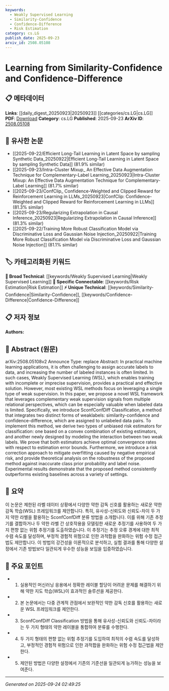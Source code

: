 ```yaml
---
keywords:
  - Weakly Supervised Learning
  - Similarity-Confidence
  - Confidence-Difference
  - Risk Estimation
category: cs.LG
publish_date: 2025-09-23
arxiv_id: 2508.05108
---
```


<!-- KEYWORD_LINKING_METADATA:
{
  "processed_timestamp": "2025-09-24T02:49:25.845793",
  "vocabulary_version": "1.0",
  "selected_keywords": [
    "Weakly Supervised Learning",
    "Similarity-Confidence",
    "Confidence-Difference",
    "Risk Estimation"
  ],
  "rejected_keywords": [],
  "similarity_scores": {
    "Weakly Supervised Learning": 0.78,
    "Similarity-Confidence": 0.72,
    "Confidence-Difference": 0.74,
    "Risk Estimation": 0.77
  },
  "extraction_method": "AI_prompt_based",
  "budget_applied": true,
  "candidates_json": {
    "candidates": [
      {
        "surface": "Weakly Supervised Learning",
        "canonical": "Weakly Supervised Learning",
        "aliases": [
          "WSL"
        ],
        "category": "broad_technical",
        "rationale": "Weakly Supervised Learning is a key concept in the paper, providing a foundation for the proposed framework and linking to broader machine learning discussions.",
        "novelty_score": 0.45,
        "connectivity_score": 0.85,
        "specificity_score": 0.65,
        "link_intent_score": 0.78
      },
      {
        "surface": "Similarity-Confidence",
        "canonical": "Similarity-Confidence",
        "aliases": [],
        "category": "unique_technical",
        "rationale": "This term represents a novel form of weak label introduced in the paper, crucial for understanding the proposed classification method.",
        "novelty_score": 0.75,
        "connectivity_score": 0.6,
        "specificity_score": 0.8,
        "link_intent_score": 0.72
      },
      {
        "surface": "Confidence-Difference",
        "canonical": "Confidence-Difference",
        "aliases": [],
        "category": "unique_technical",
        "rationale": "Confidence-Difference is a unique concept introduced alongside Similarity-Confidence, essential for the new classification approach.",
        "novelty_score": 0.78,
        "connectivity_score": 0.62,
        "specificity_score": 0.82,
        "link_intent_score": 0.74
      },
      {
        "surface": "Risk Estimation",
        "canonical": "Risk Estimation",
        "aliases": [
          "Risk Estimators"
        ],
        "category": "specific_connectable",
        "rationale": "Risk Estimation is central to the methodology, linking to broader discussions on model evaluation and performance.",
        "novelty_score": 0.5,
        "connectivity_score": 0.8,
        "specificity_score": 0.7,
        "link_intent_score": 0.77
      }
    ],
    "ban_list_suggestions": [
      "method",
      "approach",
      "framework"
    ]
  },
  "decisions": [
    {
      "candidate_surface": "Weakly Supervised Learning",
      "resolved_canonical": "Weakly Supervised Learning",
      "decision": "linked",
      "scores": {
        "novelty": 0.45,
        "connectivity": 0.85,
        "specificity": 0.65,
        "link_intent": 0.78
      }
    },
    {
      "candidate_surface": "Similarity-Confidence",
      "resolved_canonical": "Similarity-Confidence",
      "decision": "linked",
      "scores": {
        "novelty": 0.75,
        "connectivity": 0.6,
        "specificity": 0.8,
        "link_intent": 0.72
      }
    },
    {
      "candidate_surface": "Confidence-Difference",
      "resolved_canonical": "Confidence-Difference",
      "decision": "linked",
      "scores": {
        "novelty": 0.78,
        "connectivity": 0.62,
        "specificity": 0.82,
        "link_intent": 0.74
      }
    },
    {
      "candidate_surface": "Risk Estimation",
      "resolved_canonical": "Risk Estimation",
      "decision": "linked",
      "scores": {
        "novelty": 0.5,
        "connectivity": 0.8,
        "specificity": 0.7,
        "link_intent": 0.77
      }
    }
  ]
}
-->

# Learning from Similarity-Confidence and Confidence-Difference

## 📋 메타데이터

**Links**: [[daily_digest_20250923|20250923]] [[categories/cs.LG|cs.LG]]
**PDF**: [Download](https://arxiv.org/pdf/2508.05108.pdf)
**Category**: cs.LG
**Published**: 2025-09-23
**ArXiv ID**: [2508.05108](https://arxiv.org/abs/2508.05108)

## 🔗 유사한 논문
- [[2025-09-22/Efficient Long-Tail Learning in Latent Space by sampling Synthetic Data_20250922|Efficient Long-Tail Learning in Latent Space by sampling Synthetic Data]] (81.9% similar)
- [[2025-09-23/Intra-Cluster Mixup_ An Effective Data Augmentation Technique for Complementary-Label Learning_20250923|Intra-Cluster Mixup: An Effective Data Augmentation Technique for Complementary-Label Learning]] (81.7% similar)
- [[2025-09-23/ConfClip_ Confidence-Weighted and Clipped Reward for Reinforcement Learning in LLMs_20250923|ConfClip: Confidence-Weighted and Clipped Reward for Reinforcement Learning in LLMs]] (81.3% similar)
- [[2025-09-23/Regularizing Extrapolation in Causal Inference_20250923|Regularizing Extrapolation in Causal Inference]] (81.3% similar)
- [[2025-09-22/Training More Robust Classification Model via Discriminative Loss and Gaussian Noise Injection_20250922|Training More Robust Classification Model via Discriminative Loss and Gaussian Noise Injection]] (81.1% similar)

## 🏷️ 카테고리화된 키워드
**🧠 Broad Technical**: [[keywords/Weakly Supervised Learning|Weakly Supervised Learning]]
**🔗 Specific Connectable**: [[keywords/Risk Estimation|Risk Estimation]]
**⚡ Unique Technical**: [[keywords/Similarity-Confidence|Similarity-Confidence]], [[keywords/Confidence-Difference|Confidence-Difference]]

## 📋 저자 정보

**Authors:** 

## 📄 Abstract (원문)

arXiv:2508.05108v2 Announce Type: replace 
Abstract: In practical machine learning applications, it is often challenging to assign accurate labels to data, and increasing the number of labeled instances is often limited. In such cases, Weakly Supervised Learning (WSL), which enables training with incomplete or imprecise supervision, provides a practical and effective solution. However, most existing WSL methods focus on leveraging a single type of weak supervision. In this paper, we propose a novel WSL framework that leverages complementary weak supervision signals from multiple relational perspectives, which can be especially valuable when labeled data is limited. Specifically, we introduce SconfConfDiff Classification, a method that integrates two distinct forms of weaklabels: similarity-confidence and confidence-difference, which are assigned to unlabeled data pairs. To implement this method, we derive two types of unbiased risk estimators for classification: one based on a convex combination of existing estimators, and another newly designed by modeling the interaction between two weak labels. We prove that both estimators achieve optimal convergence rates with respect to estimation error bounds. Furthermore, we introduce a risk correction approach to mitigate overfitting caused by negative empirical risk, and provide theoretical analysis on the robustness of the proposed method against inaccurate class prior probability and label noise. Experimental results demonstrate that the proposed method consistently outperforms existing baselines across a variety of settings.

## 📝 요약

이 논문은 제한된 라벨 데이터 상황에서 다양한 약한 감독 신호를 활용하는 새로운 약한 감독 학습(WSL) 프레임워크를 제안합니다. 특히, 유사성-신뢰도와 신뢰도-차이 두 가지 약한 라벨을 활용하는 SconfConfDiff 분류 방법을 소개합니다. 이를 위해 기존 추정기를 결합하거나 두 약한 라벨 간 상호작용을 모델링한 새로운 추정기를 사용하여 두 가지 편향 없는 위험 추정기를 도출하였습니다. 이 추정기는 추정 오류 경계에 대한 최적 수렴 속도를 달성하며, 부정적 경험적 위험으로 인한 과적합을 완화하는 위험 수정 접근법도 제안합니다. 이 방법의 강건성을 이론적으로 분석하고, 실험 결과를 통해 다양한 설정에서 기존 방법보다 일관되게 우수한 성능을 보임을 입증하였습니다.

## 🎯 주요 포인트

- 1. 실용적인 머신러닝 응용에서 정확한 레이블 할당이 어려운 문제를 해결하기 위해 약한 지도 학습(WSL)이 효과적인 솔루션을 제공한다.
- 2. 본 논문에서는 다중 관계적 관점에서 보완적인 약한 감독 신호를 활용하는 새로운 WSL 프레임워크를 제안한다.
- 3. SconfConfDiff Classification 방법을 통해 유사성-신뢰도와 신뢰도-차이라는 두 가지 형태의 약한 레이블을 통합하여 분류를 수행한다.
- 4. 두 가지 형태의 편향 없는 위험 추정기를 도입하여 최적의 수렴 속도를 달성하고, 부정적인 경험적 위험으로 인한 과적합을 완화하는 위험 수정 접근법을 제안한다.
- 5. 제안된 방법은 다양한 설정에서 기존의 기준선을 일관되게 능가하는 성능을 보여준다.


---

*Generated on 2025-09-24 02:49:25*
